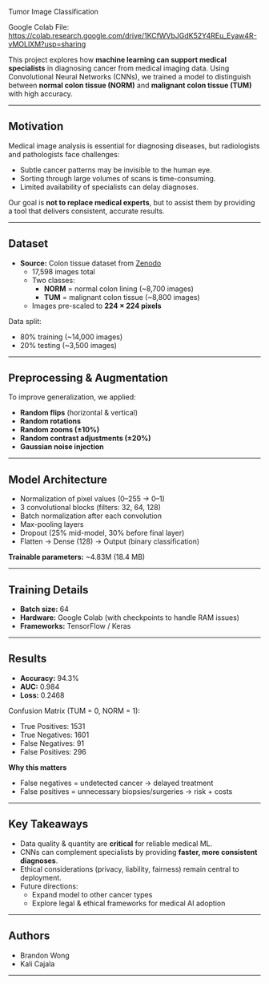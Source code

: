 Tumor Image Classification

Google Colab File: https://colab.research.google.com/drive/1KCfWVbJGdK52Y4REu_Eyaw4R-vMOLlXM?usp=sharing

This project explores how **machine learning can support medical specialists** in diagnosing cancer from medical imaging data. Using Convolutional Neural Networks (CNNs), we trained a model to distinguish between **normal colon tissue (NORM)** and **malignant colon tissue (TUM)** with high accuracy.

---

## Motivation
Medical image analysis is essential for diagnosing diseases, but radiologists and pathologists face challenges:  
- Subtle cancer patterns may be invisible to the human eye.  
- Sorting through large volumes of scans is time-consuming.  
- Limited availability of specialists can delay diagnoses.  

Our goal is **not to replace medical experts**, but to assist them by providing a tool that delivers consistent, accurate results.

---

## Dataset  
- **Source:** Colon tissue dataset from [Zenodo]( https://zenodo.org/records/1214456)  
  - 17,598 images total  
  - Two classes:  
    - **NORM** = normal colon lining (~8,700 images)  
    - **TUM** = malignant colon tissue (~8,800 images)  
  - Images pre-scaled to **224 × 224 pixels**  

Data split:  
- 80% training (~14,000 images)  
- 20% testing (~3,500 images)  

---

## Preprocessing & Augmentation
To improve generalization, we applied:  
- **Random flips** (horizontal & vertical)  
- **Random rotations**  
- **Random zooms (±10%)**  
- **Random contrast adjustments (±20%)**  
- **Gaussian noise injection**  

---

## Model Architecture
- Normalization of pixel values (0–255 → 0–1)  
- 3 convolutional blocks (filters: 32, 64, 128)  
- Batch normalization after each convolution  
- Max-pooling layers  
- Dropout (25% mid-model, 30% before final layer)  
- Flatten → Dense (128) → Output (binary classification)  

**Trainable parameters:** ~4.83M (18.4 MB)  

---

## Training Details
- **Batch size:** 64  
- **Hardware:** Google Colab (with checkpoints to handle RAM issues)  
- **Frameworks:** TensorFlow / Keras  

---

## Results
- **Accuracy:** 94.3%  
- **AUC:** 0.984  
- **Loss:** 0.2468  

Confusion Matrix (TUM = 0, NORM = 1):  
- True Positives: 1531  
- True Negatives: 1601  
- False Negatives: 91  
- False Positives: 296  

**Why this matters**  
- False negatives = undetected cancer → delayed treatment  
- False positives = unnecessary biopsies/surgeries → risk + costs  

---

## Key Takeaways
- Data quality & quantity are **critical** for reliable medical ML.  
- CNNs can complement specialists by providing **faster, more consistent diagnoses**.  
- Ethical considerations (privacy, liability, fairness) remain central to deployment.  
- Future directions:  
  - Expand model to other cancer types  
  - Explore legal & ethical frameworks for medical AI adoption  

---

##  Authors
- Brandon Wong
- Kali Cajala

---